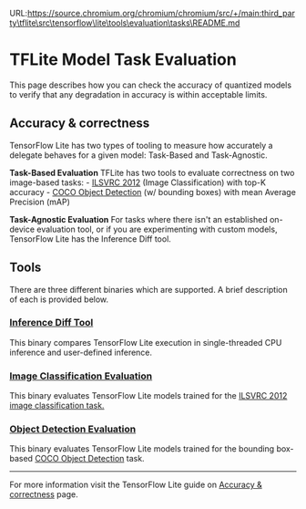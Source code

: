 URL:https://source.chromium.org/chromium/chromium/src/+/main:third_party\tflite\src\tensorflow\lite\tools\evaluation\tasks\README.md
# TFLite Model Task Evaluation

This page describes how you can check the accuracy of quantized models to verify
that any degradation in accuracy is within acceptable limits.

## Accuracy & correctness

TensorFlow Lite has two types of tooling to measure how accurately a delegate
behaves for a given model: Task-Based and Task-Agnostic.

**Task-Based Evaluation** TFLite has two tools to evaluate correctness on two
image-based tasks: - [ILSVRC 2012](http://image-net.org/challenges/LSVRC/2012/)
(Image Classification) with top-K accuracy -
[COCO Object Detection](https://cocodataset.org/#detection-2020) (w/ bounding
boxes) with mean Average Precision (mAP)

**Task-Agnostic Evaluation** For tasks where there isn't an established
on-device evaluation tool, or if you are experimenting with custom models,
TensorFlow Lite has the Inference Diff tool.

## Tools

There are three different binaries which are supported. A brief description of
each is provided below.

### [Inference Diff Tool](https://github.com/tensorflow/tensorflow/tree/master/tensorflow/lite/tools/evaluation/tasks/inference_diff#inference-diff-tool)

This binary compares TensorFlow Lite execution in single-threaded CPU inference
and user-defined inference.

### [Image Classification Evaluation](https://github.com/tensorflow/tensorflow/tree/master/tensorflow/lite/tools/evaluation/tasks/imagenet_image_classification#image-classification-evaluation-based-on-ilsvrc-2012-task)

This binary evaluates TensorFlow Lite models trained for the
[ILSVRC 2012 image classification task.](http://www.image-net.org/challenges/LSVRC/2012/)

### [Object Detection Evaluation](https://github.com/tensorflow/tensorflow/tree/master/tensorflow/lite/tools/evaluation/tasks/coco_object_detection#object-detection-evaluation-using-the-2014-coco-minival-dataset)

This binary evaluates TensorFlow Lite models trained for the bounding box-based
[COCO Object Detection](https://cocodataset.org/#detection-eval) task.

********************************************************************************

For more information visit the TensorFlow Lite guide on
[Accuracy & correctness](https://www.tensorflow.org/lite/performance/delegates#accuracy_correctness)
page.
